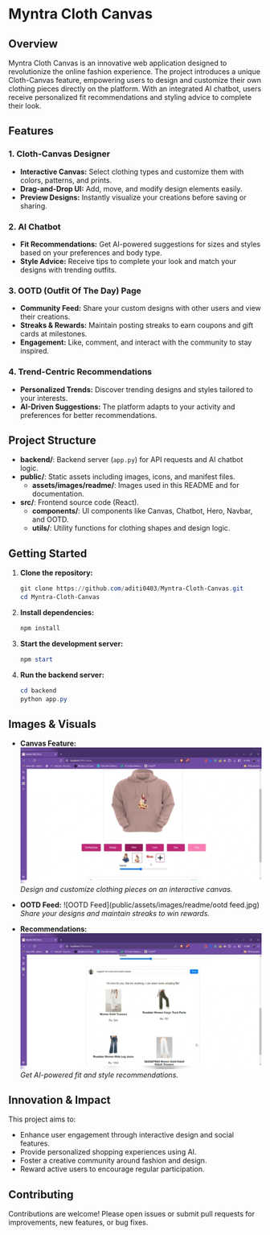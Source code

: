 
 

# Myntra Cloth Canvas

## Overview

Myntra Cloth Canvas is an innovative web application designed to revolutionize the online fashion experience. The project introduces a unique Cloth-Canvas feature, empowering users to design and customize their own clothing pieces directly on the platform. With an integrated AI chatbot, users receive personalized fit recommendations and styling advice to complete their look.

## Features

### 1. Cloth-Canvas Designer
- **Interactive Canvas:** Select clothing types and customize them with colors, patterns, and prints.
- **Drag-and-Drop UI:** Add, move, and modify design elements easily.
- **Preview Designs:** Instantly visualize your creations before saving or sharing.

### 2. AI Chatbot
- **Fit Recommendations:** Get AI-powered suggestions for sizes and styles based on your preferences and body type.
- **Style Advice:** Receive tips to complete your look and match your designs with trending outfits.

### 3. OOTD (Outfit Of The Day) Page
- **Community Feed:** Share your custom designs with other users and view their creations.
- **Streaks & Rewards:** Maintain posting streaks to earn coupons and gift cards at milestones.
- **Engagement:** Like, comment, and interact with the community to stay inspired.

### 4. Trend-Centric Recommendations
- **Personalized Trends:** Discover trending designs and styles tailored to your interests.
- **AI-Driven Suggestions:** The platform adapts to your activity and preferences for better recommendations.

## Project Structure

- **backend/**: Backend server (`app.py`) for API requests and AI chatbot logic.
- **public/**: Static assets including images, icons, and manifest files.
	- **assets/images/readme/**: Images used in this README and for documentation.
- **src/**: Frontend source code (React).
	- **components/**: UI components like Canvas, Chatbot, Hero, Navbar, and OOTD.
	- **utils/**: Utility functions for clothing shapes and design logic.

## Getting Started

1. **Clone the repository:**
	 ```powershell
	 git clone https://github.com/aditi0403/Myntra-Cloth-Canvas.git
	 cd Myntra-Cloth-Canvas
	 ```
2. **Install dependencies:**
	 ```powershell
	 npm install
	 ```
3. **Start the development server:**
	 ```powershell
	 npm start
	 ```
4. **Run the backend server:**
	 ```powershell
	 cd backend
	 python app.py
	 ```

## Images & Visuals

- **Canvas Feature:**
	![Canvas Feature](public/assets/images/readme/canvas.jpg)
	*Design and customize clothing pieces on an interactive canvas.*

- **OOTD Feed:**
	![OOTD Feed](public/assets/images/readme/ootd feed.jpg)
	*Share your designs and maintain streaks to win rewards.*

- **Recommendations:**
	![Recommendations](public/assets/images/readme/reccomendations.jpg)
	*Get AI-powered fit and style recommendations.*

## Innovation & Impact

This project aims to:
- Enhance user engagement through interactive design and social features.
- Provide personalized shopping experiences using AI.
- Foster a creative community around fashion and design.
- Reward active users to encourage regular participation.

## Contributing

Contributions are welcome! Please open issues or submit pull requests for improvements, new features, or bug fixes.
